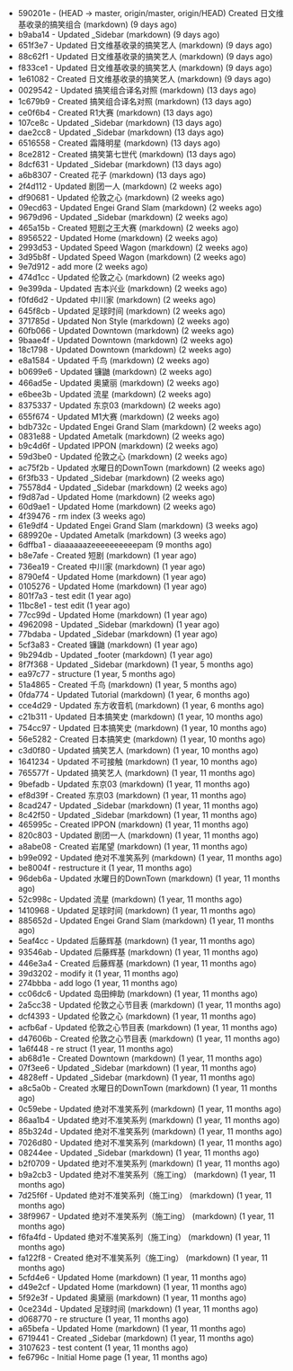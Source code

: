 * 590201e - (HEAD -> master, origin/master, origin/HEAD) Created 日文维基收录的搞笑组合 (markdown) (9 days ago) <TC>
* b9aba14 - Updated _Sidebar (markdown) (9 days ago) <TC>
* 651f3e7 - Updated 日文维基收录的搞笑艺人 (markdown) (9 days ago) <TC>
* 88c62f1 - Updated 日文维基收录的搞笑艺人 (markdown) (9 days ago) <TC>
* f833ce1 - Updated 日文维基收录的搞笑艺人 (markdown) (9 days ago) <TC>
* 1e61082 - Created 日文维基收录的搞笑艺人 (markdown) (9 days ago) <TC>
* 0029542 - Updated 搞笑组合译名对照 (markdown) (13 days ago) <TC>
* 1c679b9 - Created 搞笑组合译名对照 (markdown) (13 days ago) <TC>
* ce0f6b4 - Created R1大赛 (markdown) (13 days ago) <TC>
* 107ce8c - Updated _Sidebar (markdown) (13 days ago) <TC>
* dae2cc8 - Updated _Sidebar (markdown) (13 days ago) <TC>
* 6516558 - Created 霜降明星 (markdown) (13 days ago) <TC>
* 8ce2812 - Created 搞笑第七世代 (markdown) (13 days ago) <TC>
* 8dcf631 - Updated _Sidebar (markdown) (13 days ago) <TC>
* a6b8307 - Created 花子 (markdown) (13 days ago) <TC>
* 2f4d112 - Updated 剧团一人 (markdown) (2 weeks ago) <TC>
* df90681 - Updated 伦敦之心 (markdown) (2 weeks ago) <TC>
* 09ecd63 - Updated Engei Grand Slam (markdown) (2 weeks ago) <TC>
* 9679d96 - Updated _Sidebar (markdown) (2 weeks ago) <TC>
* 465a15b - Created 短剧之王大赛 (markdown) (2 weeks ago) <TC>
* 8956522 - Updated Home (markdown) (2 weeks ago) <TC>
* 2993d53 - Updated Speed Wagon (markdown) (2 weeks ago) <TC>
* 3d95b8f - Updated Speed Wagon (markdown) (2 weeks ago) <TC>
* 9e7d912 - add more (2 weeks ago) <tcgriffith>
* 474d1cc - Updated 伦敦之心 (markdown) (2 weeks ago) <TC>
* 9e399da - Updated 吉本兴业 (markdown) (2 weeks ago) <TC>
* f0fd6d2 - Updated 中川家 (markdown) (2 weeks ago) <TC>
* 645f8cb - Updated 足球时间 (markdown) (2 weeks ago) <TC>
* 371785d - Updated Non Style (markdown) (2 weeks ago) <TC>
* 60fb066 - Updated Downtown (markdown) (2 weeks ago) <TC>
* 9baae4f - Updated Downtown (markdown) (2 weeks ago) <TC>
* 18c1798 - Updated Downtown (markdown) (2 weeks ago) <TC>
* e8a1584 - Updated 千鸟 (markdown) (2 weeks ago) <TC>
* b0699e6 - Updated 镰鼬 (markdown) (2 weeks ago) <TC>
* 466ad5e - Updated 奥黛丽 (markdown) (2 weeks ago) <TC>
* e6bee3b - Updated 流星 (markdown) (2 weeks ago) <TC>
* 8375337 - Updated 东京03 (markdown) (2 weeks ago) <TC>
* 655f674 - Updated M1大赛 (markdown) (2 weeks ago) <TC>
* bdb732c - Updated Engei Grand Slam (markdown) (2 weeks ago) <TC>
* 0831e88 - Updated Ametalk (markdown) (2 weeks ago) <TC>
* b9c4d6f - Updated IPPON (markdown) (2 weeks ago) <TC>
* 59d3be0 - Updated 伦敦之心 (markdown) (2 weeks ago) <TC>
* ac75f2b - Updated 水曜日的DownTown (markdown) (2 weeks ago) <TC>
* 6f3fb33 - Updated _Sidebar (markdown) (2 weeks ago) <TC>
* 75578d4 - Updated _Sidebar (markdown) (2 weeks ago) <TC>
* f9d87ad - Updated Home (markdown) (2 weeks ago) <TC>
* 60d9ae1 - Updated Home (markdown) (2 weeks ago) <TC>
* 4f39476 - rm index (3 weeks ago) <tcgriffith>
* 61e9df4 - Updated Engei Grand Slam (markdown) (3 weeks ago) <TC>
* 689920e - Updated Ametalk (markdown) (3 weeks ago) <TC>
* 6dffba1 - diaaaaaazeeeeeeeeeepam (9 months ago) <tcgriffith>
* b8e7afe - Created 短剧 (markdown) (1 year ago) <TC>
* 736ea19 - Created 中川家 (markdown) (1 year ago) <TC>
* 8790ef4 - Updated Home (markdown) (1 year ago) <TC>
* 0105276 - Updated Home (markdown) (1 year ago) <TC>
* 801f7a3 - test edit (1 year ago) <TC>
* 11bc8e1 - test edit (1 year ago) <TC>
* 77cc99d - Updated Home (markdown) (1 year ago) <TC>
* 4962098 - Updated _Sidebar (markdown) (1 year ago) <TC>
* 77bdaba - Updated _Sidebar (markdown) (1 year ago) <TC>
* 5cf3a83 - Created 镰鼬 (markdown) (1 year ago) <TC>
* 9b294db - Updated _footer (markdown) (1 year ago) <TC>
* 8f7f368 - Updated _Sidebar (markdown) (1 year, 5 months ago) <TC>
* ea97c77 - structure (1 year, 5 months ago) <tcgriffith>
* 51a4865 - Created 千鸟 (markdown) (1 year, 5 months ago) <TC>
* 0fda774 - Updated Tutorial (markdown) (1 year, 6 months ago) <TC>
* cce4d29 - Updated 东方收音机 (markdown) (1 year, 6 months ago) <TC>
* c21b311 - Updated 日本搞笑史 (markdown) (1 year, 10 months ago) <TC>
* 754cc97 - Updated 日本搞笑史 (markdown) (1 year, 10 months ago) <TC>
* 56e5282 - Created 日本搞笑史 (markdown) (1 year, 10 months ago) <TC>
* c3d0f80 - Updated 搞笑艺人 (markdown) (1 year, 10 months ago) <TC>
* 1641234 - Updated 不可接触 (markdown) (1 year, 10 months ago) <crossrx>
* 765577f - Updated 搞笑艺人 (markdown) (1 year, 11 months ago) <TC>
* 9befadb - Updated 东京03 (markdown) (1 year, 11 months ago) <TC>
* ef8d39f - Created 东京03 (markdown) (1 year, 11 months ago) <TC>
* 8cad247 - Updated _Sidebar (markdown) (1 year, 11 months ago) <TC>
* 8c42f50 - Updated _Sidebar (markdown) (1 year, 11 months ago) <TC>
* 465995c - Created IPPON (markdown) (1 year, 11 months ago) <TC>
* 820c803 - Updated 剧团一人 (markdown) (1 year, 11 months ago) <TC>
* a8abe08 - Created 岩尾望 (markdown) (1 year, 11 months ago) <TC>
* b99e092 - Updated 绝对不准笑系列 (markdown) (1 year, 11 months ago) <Humi2314>
* be8004f - restructure it (1 year, 11 months ago) <tcgriffith>
* 96deb6a - Updated 水曜日的DownTown (markdown) (1 year, 11 months ago) <Humi2314>
* 52c998c - Updated 流星 (markdown) (1 year, 11 months ago) <tohrusnbs>
* 1410968 - Updated 足球时间 (markdown) (1 year, 11 months ago) <TC>
* 885652d - Updated Engei Grand Slam (markdown) (1 year, 11 months ago) <TC>
* 5eaf4cc - Updated 后藤辉基 (markdown) (1 year, 11 months ago) <TC>
* 93546ab - Updated 后藤辉基 (markdown) (1 year, 11 months ago) <TC>
* 446e3a4 - Created 后藤辉基 (markdown) (1 year, 11 months ago) <TC>
* 39d3202 - modify it (1 year, 11 months ago) <tcgriffith>
* 274bbba - add logo (1 year, 11 months ago) <tcgriffith>
* cc06dc6 - Updated 岛田绅助 (markdown) (1 year, 11 months ago) <TC>
* 2a5cc38 - Updated 伦敦之心节目表 (markdown) (1 year, 11 months ago) <TC>
* dcf4393 - Updated 伦敦之心 (markdown) (1 year, 11 months ago) <TC>
* acfb6af - Updated 伦敦之心节目表 (markdown) (1 year, 11 months ago) <TC>
* d47606b - Created 伦敦之心节目表 (markdown) (1 year, 11 months ago) <TC>
* 1a6f448 - re struct (1 year, 11 months ago) <tcgriffith>
* ab68d1e - Created Downtown (markdown) (1 year, 11 months ago) <TC>
* 07f3ee6 - Updated _Sidebar (markdown) (1 year, 11 months ago) <TC>
* 4828eff - Updated _Sidebar (markdown) (1 year, 11 months ago) <Humi2314>
* a8c5a0b - Created 水曜日的DownTown (markdown) (1 year, 11 months ago) <Humi2314>
* 0c59ebe - Updated 绝对不准笑系列 (markdown) (1 year, 11 months ago) <Humi2314>
* 86aa1b4 - Updated 绝对不准笑系列 (markdown) (1 year, 11 months ago) <Humi2314>
* 85b324d - Updated 绝对不准笑系列 (markdown) (1 year, 11 months ago) <Humi2314>
* 7026d80 - Updated 绝对不准笑系列 (markdown) (1 year, 11 months ago) <Humi2314>
* 08244ee - Updated _Sidebar (markdown) (1 year, 11 months ago) <Humi2314>
* b2f0709 - Updated 绝对不准笑系列 (markdown) (1 year, 11 months ago) <Humi2314>
* b9a2cb3 - Updated 绝对不准笑系列（施工ing） (markdown) (1 year, 11 months ago) <Humi2314>
* 7d25f6f - Updated 绝对不准笑系列（施工ing） (markdown) (1 year, 11 months ago) <Humi2314>
* 38f9967 - Updated 绝对不准笑系列（施工ing） (markdown) (1 year, 11 months ago) <Humi2314>
* f6fa4fd - Updated 绝对不准笑系列（施工ing） (markdown) (1 year, 11 months ago) <Humi2314>
* fa122f8 - Created 绝对不准笑系列（施工ing） (markdown) (1 year, 11 months ago) <Humi2314>
* 5cfd4e6 - Updated Home (markdown) (1 year, 11 months ago) <TC>
* d49e2cf - Updated Home (markdown) (1 year, 11 months ago) <TC>
* 5f92e3f - Updated 奥黛丽 (markdown) (1 year, 11 months ago) <TC>
* 0ce234d - Updated 足球时间 (markdown) (1 year, 11 months ago) <TC>
* d068770 - re structure (1 year, 11 months ago) <tcgriffith>
* a65befa - Updated Home (markdown) (1 year, 11 months ago) <TC>
* 6719441 - Created _Sidebar (markdown) (1 year, 11 months ago) <TC>
* 3107623 - test content (1 year, 11 months ago) <tcgriffith>
* fe6796c - Initial Home page (1 year, 11 months ago) <TC>